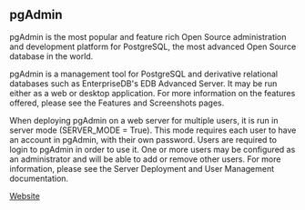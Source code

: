 ## pgAdmin
pgAdmin is the most popular and feature rich Open Source administration and development platform for PostgreSQL, the most advanced Open Source database in the world.

pgAdmin is a management tool for PostgreSQL and derivative relational databases such as EnterpriseDB's EDB Advanced Server. It may be run either as a web or desktop application. For more information on the features offered, please see the Features and Screenshots pages.

When deploying pgAdmin on a web server for multiple users, it is run in server mode (SERVER_MODE = True). This mode requires each user to have an account in pgAdmin, with their own password. Users are required to login to pgAdmin in order to use it. One or more users may be configured as an administrator and will be able to add or remove other users. For more information, please see the Server Deployment and User Management documentation.

[Website](https://www.pgadmin.org/)

